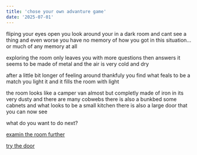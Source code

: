 ```yaml
---
title: 'chose your own advanture game'
date: '2025-07-01'
---
```


fliping your eyes open you look around your in a dark room and cant see a thing and even worse you have no memory of how you got in this situation... or much of any memory at all

exploring the room only leaves you with more questions then answers it seems to be made of metal and the air is very cold and dry 

after a little bit longer of feeling around thankfuly you find what feals to be a match you light it and it fills the room with light 

the room looks like a camper van almost but completly made of iron in its very dusty and there are many cobwebs there is also a bunkbed some cabnets and what looks to be a small kitchen there is also a large door that you can now see

what do you want to do next?


[examin the room further](first)

[try the door](1)


